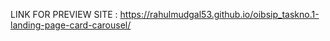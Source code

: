 LINK FOR PREVIEW SITE  :  https://rahulmudgal53.github.io/oibsip_taskno.1-landing-page-card-carousel/

